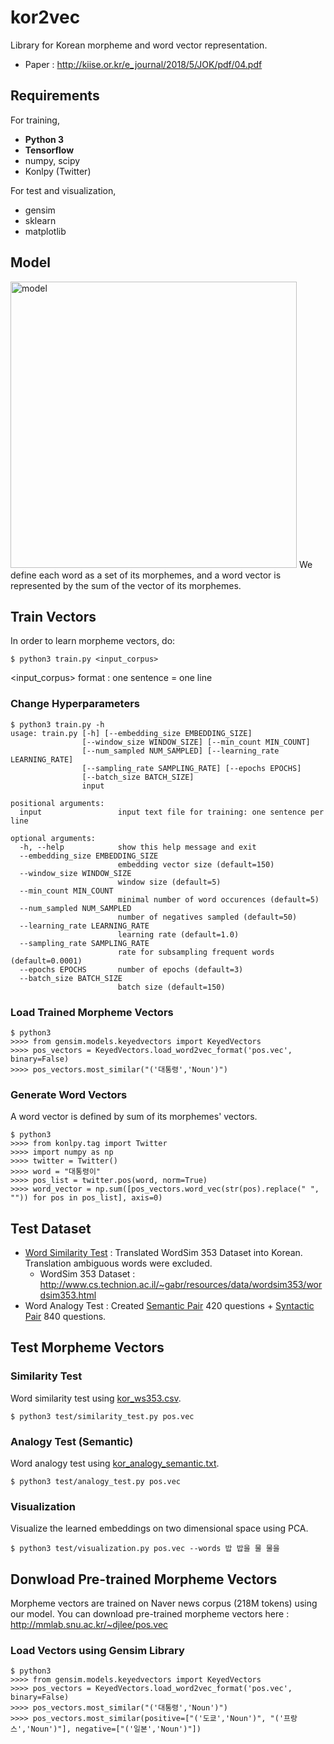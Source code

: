 # kor2vec
  Library for Korean morpheme and word vector representation.

- Paper : http://kiise.or.kr/e_journal/2018/5/JOK/pdf/04.pdf

## Requirements
For training,
- **Python 3**
- **Tensorflow**
- numpy, scipy
- Konlpy (Twitter)

For test and visualization,
- gensim
- sklearn
- matplotlib

## Model
<img width="458" alt="model" src="https://cloud.githubusercontent.com/assets/6512394/26795584/2a636ba4-4a61-11e7-96fd-2a79dcd2464c.png">
We define each word as a set of its morphemes, and a word vector is represented by the sum of the vector of its morphemes.

## Train Vectors
In order to learn morpheme vectors, do:

```
$ python3 train.py <input_corpus>
```
<input_corpus> format : one sentence = one line


### Change Hyperparameters

```
$ python3 train.py -h
usage: train.py [-h] [--embedding_size EMBEDDING_SIZE]
                [--window_size WINDOW_SIZE] [--min_count MIN_COUNT]
                [--num_sampled NUM_SAMPLED] [--learning_rate LEARNING_RATE]
                [--sampling_rate SAMPLING_RATE] [--epochs EPOCHS]
                [--batch_size BATCH_SIZE]
                input

positional arguments:
  input                 input text file for training: one sentence per line

optional arguments:
  -h, --help            show this help message and exit
  --embedding_size EMBEDDING_SIZE
                        embedding vector size (default=150)
  --window_size WINDOW_SIZE
                        window size (default=5)
  --min_count MIN_COUNT
                        minimal number of word occurences (default=5)
  --num_sampled NUM_SAMPLED
                        number of negatives sampled (default=50)
  --learning_rate LEARNING_RATE
                        learning rate (default=1.0)
  --sampling_rate SAMPLING_RATE
                        rate for subsampling frequent words (default=0.0001)
  --epochs EPOCHS       number of epochs (default=3)
  --batch_size BATCH_SIZE
                        batch size (default=150)

```

### Load Trained Morpheme Vectors
```
$ python3
>>>> from gensim.models.keyedvectors import KeyedVectors
>>>> pos_vectors = KeyedVectors.load_word2vec_format('pos.vec', binary=False)
>>>> pos_vectors.most_similar("('대통령','Noun')")
```

### Generate Word Vectors
  A word vector is defined by sum of its morphemes' vectors.
```
$ python3
>>>> from konlpy.tag import Twitter
>>>> import numpy as np
>>>> twitter = Twitter()
>>>> word = "대통령이"
>>>> pos_list = twitter.pos(word, norm=True)
>>>> word_vector = np.sum([pos_vectors.word_vec(str(pos).replace(" ", "")) for pos in pos_list], axis=0)
```


## Test Dataset
- [Word Similarity Test](test_dataset/kor_ws353.csv) : Translated WordSim 353 Dataset into Korean. Translation ambiguous words were excluded.
  - WordSim 353 Dataset : http://www.cs.technion.ac.il/~gabr/resources/data/wordsim353/wordsim353.html
- Word Analogy Test : Created [Semantic Pair](test_dataset/kor_analogy_semantic.txt) 420 questions + [Syntactic Pair](test_dataset/kor_analogy_syntactic.txt) 840 questions.

## Test Morpheme Vectors
### Similarity Test
  Word similarity test using [kor_ws353.csv](test_dataset/kor_ws353.csv).
 ```
 $ python3 test/similarity_test.py pos.vec
 ```

### Analogy Test (Semantic)
  Word analogy test using [kor_analogy_semantic.txt](test_dataset/kor_analogy_semantic.txt).
 ```
 $ python3 test/analogy_test.py pos.vec
 ```
### Visualization
  Visualize the learned embeddings on two dimensional space using PCA.
```
$ python3 test/visualization.py pos.vec --words 밥 밥을 물 물을
```

## Donwload Pre-trained Morpheme Vectors
Morpheme vectors are trained on Naver news corpus (218M tokens) using our model. You can download pre-trained morpheme vectors here : http://mmlab.snu.ac.kr/~djlee/pos.vec

### Load Vectors using Gensim Library
```
$ python3
>>>> from gensim.models.keyedvectors import KeyedVectors
>>>> pos_vectors = KeyedVectors.load_word2vec_format('pos.vec', binary=False)
>>>> pos_vectors.most_similar("('대통령','Noun')")
>>>> pos_vectors.most_similar(positive=["('도쿄','Noun')", "('프랑스','Noun')"], negative=["('일본','Noun')"])
```



